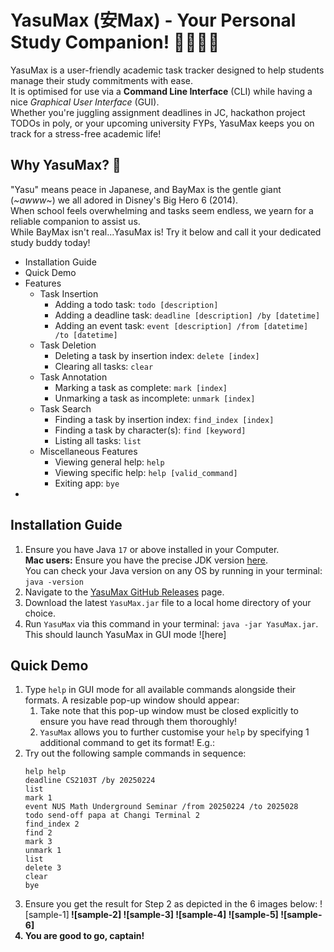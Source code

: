 # YasuMax (安Max) - Your Personal Study Companion! 🧑‍🎓👩‍🎓
YasuMax is a user-friendly academic task tracker designed to help students manage their study commitments with ease.<br>
It is optimised for use via a **Command Line Interface** (CLI) while having a nice *Graphical User Interface* (GUI).<br>
Whether you're juggling assignment deadlines in JC, hackathon project TODOs in poly, or your upcoming university FYPs,
YasuMax keeps you on track for a stress-free academic life!

## Why YasuMax? 🤔
"Yasu" means peace in Japanese, and BayMax is the gentle giant (*~awww~*) we all adored in Disney's Big Hero 6 (2014).<br>
When school feels overwhelming and tasks seem endless, we yearn for a reliable companion to assist us.<br>
While BayMax isn't real...YasuMax is! Try it below and call it your dedicated study buddy today!

- Installation Guide
- Quick Demo
- Features
  - Task Insertion
    - Adding a todo task: `todo [description]`
    - Adding a deadline task: `deadline [description] /by [datetime]`
    - Adding an event task: `event [description] /from [datetime] /to [datetime]`
  - Task Deletion
      - Deleting a task by insertion index: `delete [index]`
      - Clearing all tasks: `clear`
  - Task Annotation
      - Marking a task as complete: `mark [index]`
      - Unmarking a task as incomplete: `unmark [index]`
  - Task Search
    - Finding a task by insertion index: `find_index [index]`
    - Finding a task by character(s): `find [keyword]`
    - Listing all tasks: `list`
  - Miscellaneous Features
      - Viewing general help: `help`
      - Viewing specific help: `help [valid_command]`
      - Exiting app: `bye`
- 

## Installation Guide
1. Ensure you have Java `17` or above installed in your Computer.<br>
**Mac users:** Ensure you have the precise JDK version [here](https://se-education.org/guides/tutorials/javaInstallationMac.html).<br>
You can check your Java version on any OS by running in your terminal: `java -version`
2. Navigate to the [YasuMax GitHub Releases](https://github.com/Mingyuan03/ip/releases) page.
3. Download the latest `YasuMax.jar` file to a local home directory of your choice.
4. Run `YasuMax` via this command in your terminal: `java -jar YasuMax.jar`. This should launch YasuMax in GUI mode ![here]

## Quick Demo
1. Type `help` in GUI mode for all available commands alongside their formats. A resizable pop-up window should appear:
   1. Take note that this pop-up window must be closed explicitly to ensure you have read through them thoroughly!
   2. `YasuMax` allows you to further customise your `help` by specifying 1 additional command to get its format! E.g.:
2. Try out the following sample commands in sequence:
   ```
   help help
   deadline CS2103T /by 20250224
   list
   mark 1
   event NUS Math Underground Seminar /from 20250224 /to 2025028
   todo send-off papa at Changi Terminal 2
   find_index 2
   find 2
   mark 3
   unmark 1
   list
   delete 3
   clear
   bye
3. Ensure you get the result for Step 2 as depicted in the 6 images below:
   ![sample-1]<b>
   ![sample-2]<b>
   ![sample-3]<b>
   ![sample-4]<b>
   ![sample-5]<b>
   ![sample-6]<b>
4. You are good to go, captain!



